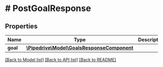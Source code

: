 # # PostGoalResponse

## Properties

Name | Type | Description | Notes
------------ | ------------- | ------------- | -------------
**goal** | [**\Pipedrive\Model\GoalsResponseComponent**](GoalsResponseComponent.md) |  | [optional]

[[Back to Model list]](../../README.md#models) [[Back to API list]](../../README.md#endpoints) [[Back to README]](../../README.md)
